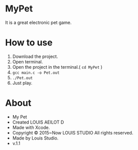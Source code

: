 # MyPet
It is a great electronic pet game.

# How to use
1. Download the project.
2. Open terminal.
3. Open the project in the terminal.(  ``` cd MyPet ``` )
4. ``` gcc main.c -o Pet.out ```
5. ``` ./Pet.out ```
6. Just play.

# About
* My Pet
* Created LOUIS AEILOT D
* Made with Xcode.
* Copyright © 2015~Now LOUIS STUDIO All rights reserved.
* Made by Louis Studio.
* v.1.1


